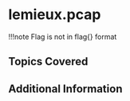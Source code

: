 # lemieux.pcap

!!!note
    Flag is not in flag{} format

## Topics Covered

## Additional Information

